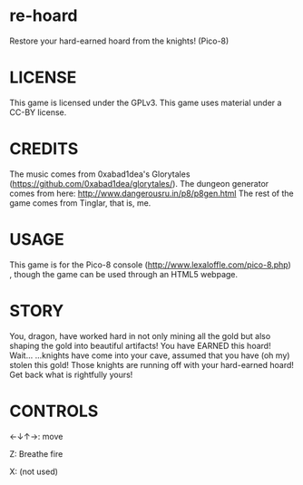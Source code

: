 # re-hoard
Restore your hard-earned hoard from the knights! (Pico-8)



# LICENSE
This game is licensed under the GPLv3. This game uses material under a CC-BY license.

# CREDITS
The music comes from 0xabad1dea's Glorytales (https://github.com/0xabad1dea/glorytales/).
The dungeon generator comes from here: http://www.dangerousru.in/p8/p8gen.html
The rest of the game comes from Tinglar, that is, me.

# USAGE
This game is for the Pico-8 console (http://www.lexaloffle.com/pico-8.php) , though the game can be used through an HTML5 webpage.



# STORY
You, dragon, have worked hard in not only mining all the gold but also shaping the gold into beautiful artifacts! You have EARNED this hoard!
Wait...
...knights have come into your cave, assumed that you have (oh my) stolen this gold! Those knights are running off with your hard-earned hoard! Get back what is rightfully yours!

# CONTROLS
←↓↑→: move

Z: Breathe fire

X: (not used)
